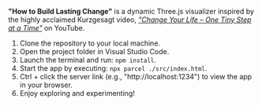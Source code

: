 **"How to Build Lasting Change"** is a dynamic Three.js visualizer inspired by the highly acclaimed Kurzgesagt video, [_"Change Your Life – One Tiny Step at a Time"_](https://www.youtube.com/watch?v=75d_29QWELk) on YouTube.

1. Clone the repository to your local machine.
2. Open the project folder in Visual Studio Code.
3. Launch the terminal and run: `npm install`.
4. Start the app by executing: `npx parcel ./src/index.html`.
5. Ctrl + click the server link (e.g., "http://localhost:1234") to view the app in your browser.
6. Enjoy exploring and experimenting!
